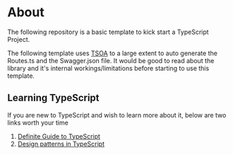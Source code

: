 # About

The following repository is a basic template to kick start a TypeScript Project.

The following template uses [TSOA](https://github.com/lukeautry/tsoa/#table-of-contents) to a large extent to auto generate the Routes.ts and the Swagger.json file. It would be good to read about the library and it's internal workings/limitations before starting to use this template.

## Learning TypeScript

If you are new to TypeScript and wish to learn more about it, below are two links worth your time

1. [Definite Guide to TypeScript](https://github.com/basarat/typescript-book)
2. [Design patterns in TypeScript](https://github.com/torokmark/design_patterns_in_typescript)

